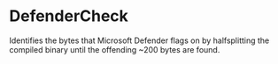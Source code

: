 # DefenderCheck
Identifies the bytes that Microsoft Defender flags on by halfsplitting the compiled binary until the offending ~200 bytes are found.

